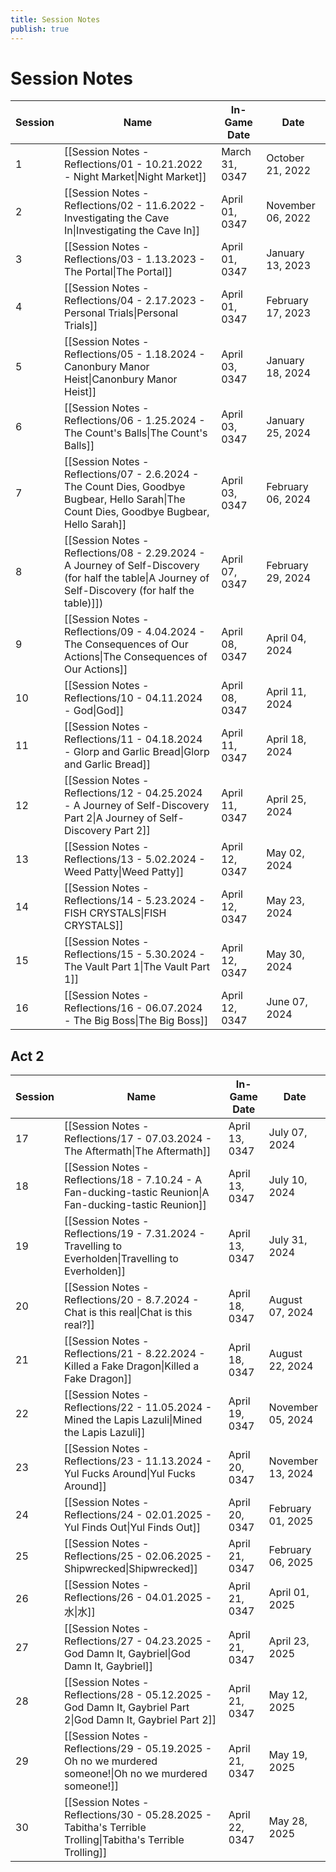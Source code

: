 ```yaml
---
title: Session Notes
publish: true
---
```


# Session Notes

|Session|Name|In-Game Date|Date|
|---|---|---|---|
|1|[[Session Notes - Reflections/01 - 10.21.2022 - Night Market\|Night Market]]|March 31, 0347|October 21, 2022|
|2|[[Session Notes - Reflections/02 - 11.6.2022 - Investigating the Cave In\|Investigating the Cave In]]|April 01, 0347|November 06, 2022|
|3|[[Session Notes - Reflections/03 - 1.13.2023 - The Portal\|The Portal]]|April 01, 0347|January 13, 2023|
|4|[[Session Notes - Reflections/04 - 2.17.2023 - Personal Trials\|Personal Trials]]|April 01, 0347|February 17, 2023|
|5|[[Session Notes - Reflections/05 - 1.18.2024 - Canonbury Manor Heist\|Canonbury Manor Heist]]|April 03, 0347|January 18, 2024|
|6|[[Session Notes - Reflections/06 - 1.25.2024 - The Count's Balls\|The Count's Balls]]|April 03, 0347|January 25, 2024|
|7|[[Session Notes - Reflections/07 - 2.6.2024 - The Count Dies, Goodbye Bugbear, Hello Sarah\|The Count Dies, Goodbye Bugbear, Hello Sarah]]|April 03, 0347|February 06, 2024|
|8|[[Session Notes - Reflections/08 - 2.29.2024 - A Journey of Self-Discovery \(for half the table\|A Journey of Self-Discovery (for half the table)]])|April 07, 0347|February 29, 2024|
|9|[[Session Notes - Reflections/09 - 4.04.2024 - The Consequences of Our Actions\|The Consequences of Our Actions]]|April 08, 0347|April 04, 2024|
|10|[[Session Notes - Reflections/10 - 04.11.2024 - God\|God]]|April 08, 0347|April 11, 2024|
|11|[[Session Notes - Reflections/11 - 04.18.2024 - Glorp and Garlic Bread\|Glorp and Garlic Bread]]|April 11, 0347|April 18, 2024|
|12|[[Session Notes - Reflections/12 - 04.25.2024 - A Journey of Self-Discovery Part 2\|A Journey of Self-Discovery Part 2]]|April 11, 0347|April 25, 2024|
|13|[[Session Notes - Reflections/13 - 5.02.2024 - Weed Patty\|Weed Patty]]|April 12, 0347|May 02, 2024|
|14|[[Session Notes - Reflections/14 - 5.23.2024 - FISH CRYSTALS\|FISH CRYSTALS]]|April 12, 0347|May 23, 2024|
|15|[[Session Notes - Reflections/15 - 5.30.2024 - The Vault Part 1\|The Vault Part 1]]|April 12, 0347|May 30, 2024|
|16|[[Session Notes - Reflections/16 - 06.07.2024 - The Big Boss\|The Big Boss]]|April 12, 0347|June 07, 2024|

## Act 2

|Session|Name|In-Game Date|Date|
|---|---|---|---|
|17|[[Session Notes - Reflections/17 - 07.03.2024 - The Aftermath\|The Aftermath]]|April 13, 0347|July 07, 2024|
|18|[[Session Notes - Reflections/18 - 7.10.24 - A Fan-ducking-tastic Reunion\|A Fan-ducking-tastic Reunion]]|April 13, 0347|July 10, 2024|
|19|[[Session Notes - Reflections/19 - 7.31.2024 - Travelling to Everholden\|Travelling to Everholden]]|April 13, 0347|July 31, 2024|
|20|[[Session Notes - Reflections/20 - 8.7.2024 - Chat is this real\|Chat is this real?]]|April 18, 0347|August 07, 2024|
|21|[[Session Notes - Reflections/21 - 8.22.2024 - Killed a Fake Dragon\|Killed a Fake Dragon]]|April 18, 0347|August 22, 2024|
|22|[[Session Notes - Reflections/22 - 11.05.2024 - Mined the Lapis Lazuli\|Mined the Lapis Lazuli]]|April 19, 0347|November 05, 2024|
|23|[[Session Notes - Reflections/23 - 11.13.2024 - Yul Fucks Around\|Yul Fucks Around]]|April 20, 0347|November 13, 2024|
|24|[[Session Notes - Reflections/24 - 02.01.2025 - Yul Finds Out\|Yul Finds Out]]|April 20, 0347|February 01, 2025|
|25|[[Session Notes - Reflections/25 - 02.06.2025 - Shipwrecked\|Shipwrecked]]|April 21, 0347|February 06, 2025|
|26|[[Session Notes - Reflections/26 - 04.01.2025 - 水\|水]]|April 21, 0347|April 01, 2025|
|27|[[Session Notes - Reflections/27 - 04.23.2025 - God Damn It, Gaybriel\|God Damn It, Gaybriel]]|April 21, 0347|April 23, 2025|
|28|[[Session Notes - Reflections/28 - 05.12.2025 - God Damn It, Gaybriel Part 2\|God Damn It, Gaybriel Part 2]]|April 21, 0347|May 12, 2025|
|29|[[Session Notes - Reflections/29 - 05.19.2025 - Oh no we murdered someone!\|Oh no we murdered someone!]]|April 21, 0347|May 19, 2025|
|30|[[Session Notes - Reflections/30 - 05.28.2025 - Tabitha's Terrible Trolling\|Tabitha's Terrible Trolling]]|April 22, 0347|May 28, 2025|
 
